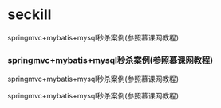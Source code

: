 # seckill
springmvc+mybatis+mysql秒杀案例(参照慕课网教程)
### springmvc+mybatis+mysql秒杀案例(参照慕课网教程)
springmvc+mybatis+mysql秒杀案例(参照慕课网教程)

springmvc+mybatis+mysql秒杀案例(参照慕课网教程)
